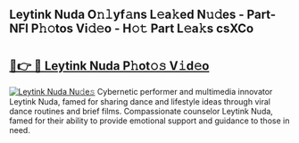## Leytink Nuda O𝚗𝚕yf𝚊ns L𝚎a𝚔ed N𝚞𝚍es - Part-NFl P𝚑𝚘tos Vi𝚍𝚎o - H𝚘𝚝 Part L𝚎a𝚔s csXCo

# <h2><a href="http://kf66yl.oniu.top/?m=Leytink+Nuda">🔗👉 🔴 Leytink Nuda P𝚑ot𝚘𝚜 V𝚒d𝚎o</a></h2>

[![Leytink Nuda Nu𝚍e𝚜](https://i.imgur.com/0qMVB7G.gif)](http://kf66yl.oniu.top/?m=Leytink+Nuda)
Cybernetic performer and multimedia innovator Leytink Nuda, famed for sharing dance and lifestyle ideas through viral dance routines and brief films. Compassionate counselor Leytink Nuda, famed for their ability to provide emotional support and guidance to those in need.  
